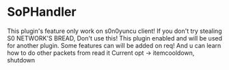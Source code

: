 # SoPHandler

This plugin's feature only work on s0n0yuncu client!
If you don't try stealing S0 NETWORK'S BREAD, Don't use this!
This plugin enabled and will be used for another plugin.
Some features can will be added on req!
And u can learn how to do other packets from read it 
Current opt -> itemcooldown, shutdown
